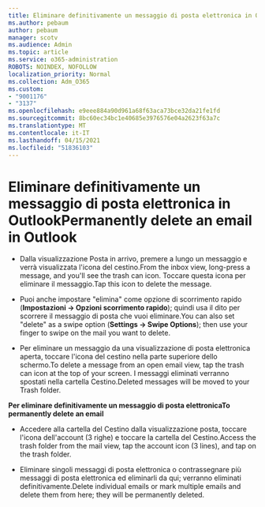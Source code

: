 ```yaml
---
title: Eliminare definitivamente un messaggio di posta elettronica in Outlook
ms.author: pebaum
author: pebaum
manager: scotv
ms.audience: Admin
ms.topic: article
ms.service: o365-administration
ROBOTS: NOINDEX, NOFOLLOW
localization_priority: Normal
ms.collection: Adm_O365
ms.custom:
- "9001176"
- "3137"
ms.openlocfilehash: e9eee884a90d961a68f63aca73bce32da21fe1fd
ms.sourcegitcommit: 8bc60ec34bc1e40685e3976576e04a2623f63a7c
ms.translationtype: MT
ms.contentlocale: it-IT
ms.lasthandoff: 04/15/2021
ms.locfileid: "51836103"
---
```

# <a name="permanently-delete-an-email-in-outlook"></a><span data-ttu-id="998ac-102">Eliminare definitivamente un messaggio di posta elettronica in Outlook</span><span class="sxs-lookup"><span data-stu-id="998ac-102">Permanently delete an email in Outlook</span></span>

- <span data-ttu-id="998ac-103">Dalla visualizzazione Posta in arrivo, premere a lungo un messaggio e verrà visualizzata l'icona del cestino.</span><span class="sxs-lookup"><span data-stu-id="998ac-103">From the inbox view, long-press a message, and you'll see the trash can icon.</span></span> <span data-ttu-id="998ac-104">Toccare questa icona per eliminare il messaggio.</span><span class="sxs-lookup"><span data-stu-id="998ac-104">Tap this icon to delete the message.</span></span>

- <span data-ttu-id="998ac-105">Puoi anche impostare "elimina" come opzione di scorrimento rapido (**Impostazioni -> Opzioni scorrimento rapido**); quindi usa il dito per scorrere il messaggio di posta che vuoi eliminare.</span><span class="sxs-lookup"><span data-stu-id="998ac-105">You can also set "delete" as a swipe option (**Settings -> Swipe Options**); then use your finger to swipe on the mail you want to delete.</span></span> 

- <span data-ttu-id="998ac-106">Per eliminare un messaggio da una visualizzazione di posta elettronica aperta, toccare l'icona del cestino nella parte superiore dello schermo.</span><span class="sxs-lookup"><span data-stu-id="998ac-106">To delete a message from an open email view, tap the trash can icon at the top of your screen.</span></span> <span data-ttu-id="998ac-107">I messaggi eliminati verranno spostati nella cartella Cestino.</span><span class="sxs-lookup"><span data-stu-id="998ac-107">Deleted messages will be moved to your Trash folder.</span></span> 

<span data-ttu-id="998ac-108">**Per eliminare definitivamente un messaggio di posta elettronica**</span><span class="sxs-lookup"><span data-stu-id="998ac-108">**To permanently delete an email**</span></span>

- <span data-ttu-id="998ac-109">Accedere alla cartella del Cestino dalla visualizzazione posta, toccare l'icona dell'account (3 righe) e toccare la cartella del Cestino.</span><span class="sxs-lookup"><span data-stu-id="998ac-109">Access the trash folder from the mail view, tap the account icon (3 lines), and tap on the trash folder.</span></span>

- <span data-ttu-id="998ac-110">Eliminare singoli messaggi di posta elettronica o contrassegnare più messaggi di posta elettronica ed eliminarli da qui; verranno eliminati definitivamente.</span><span class="sxs-lookup"><span data-stu-id="998ac-110">Delete individual emails or mark multiple emails and delete them from here; they will be permanently deleted.</span></span>